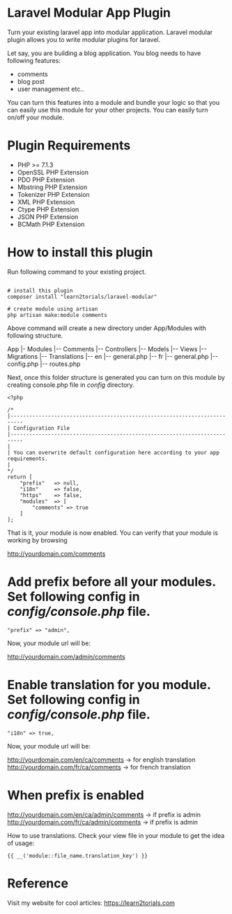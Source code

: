 # Laravel Modular App Plugin

Turn your existing laravel app into modular application. Laravel modular plugin allows you to write modular plugins for laravel.

Let say, you are building a blog application. You blog needs to have following features:

- comments
- blog post
- user management etc..

You can turn this features into a module and bundle your logic so that you can easily use this module for your other projects. You can easily turn on/off your module.


# Plugin Requirements

- PHP >= 7.1.3
- OpenSSL PHP Extension
- PDO PHP Extension
- Mbstring PHP Extension
- Tokenizer PHP Extension
- XML PHP Extension
- Ctype PHP Extension
- JSON PHP Extension
- BCMath PHP Extension

# How to install this plugin

Run following command to your existing project.

```

# install this plugin
composer install "learn2torials/laravel-modular"

# create module using artisan
php artisan make:module comments
```


Above command will create a new directory under App/Modules with following structure.

App
|- Modules
|-- Comments
|-- Controllers
|-- Models
|-- Views
|-- Migrations
|-- Translations
	|-- en
		|-- general.php
	|-- fr
		|-- general.php
|-- config.php
|-- routes.php

Next, once this folder structure is generated you can turn on this module by creating console.php file in *config* directory.

```
<?php

/*
|--------------------------------------------------------------------------
| Configuration File
|--------------------------------------------------------------------------
|
| You can overwrite default configuration here according to your app requirements.
|
*/
return [
    "prefix"   => null,
    "i18n"     => false,
    "https"    => false,
    "modules"  => [
        "comments" => true
    ]
];
```

That is it, your module is now enabled. You can verify that your module is working by browsing 

http://yourdomain.com/comments


# Add prefix before all your modules. Set following config in *config/console.php* file.

```
"prefix" => "admin",
```

Now, your module url will be: 

http://yourdomain.com/admin/comments


# Enable translation for you module. Set following config in *config/console.php* file.

```
"i18n" => true,
```

Now, your module url will be: 

http://yourdomain.com/en/ca/comments      -> for english translation
http://yourdomain.com/fr/ca/comments      -> for french translation

# When prefix is enabled

http://yourdomain.com/en/ca/admin/comments -> if prefix is admin
http://yourdomain.com/fr/ca/admin/comments -> if prefix is admin


How to use translations. Check your view file in your module to get the idea of usage:
```
{{ __('module::file_name.translation_key') }}
```

# Reference

Visit my website for cool articles: https://learn2torials.com
